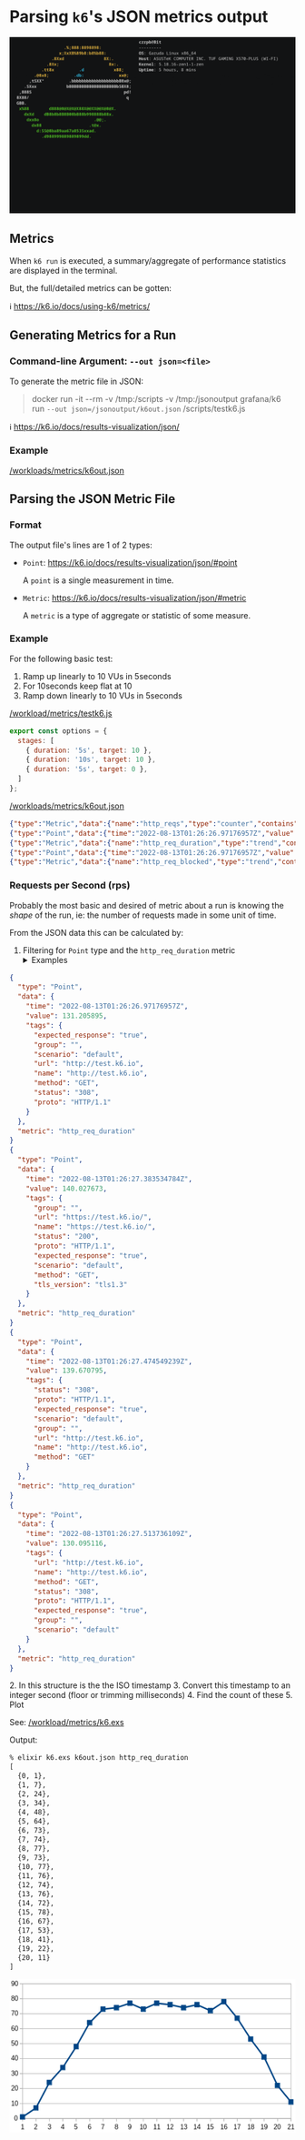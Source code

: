 # Parsing `k6`'s JSON metrics output

<img src="k6-metrics.gif">

## Metrics

When `k6 run` is executed, a summary/aggregate of performance statistics are displayed in the terminal.

But, the full/detailed metrics can be gotten:

:information_source: https://k6.io/docs/using-k6/metrics/

## Generating Metrics for a Run

### Command-line Argument: `--out json=<file>`

To generate the metric file in JSON:

> docker run -it --rm -v /tmp:/scripts -v /tmp:/jsonoutput grafana/k6 run `--out json=/jsonoutput/k6out.json` /scripts/testk6.js

:information_source: https://k6.io/docs/results-visualization/json/

### Example

[/workloads/metrics/k6out.json](/workloads/metrics/k6out.json)

## Parsing the JSON Metric File

### Format

The output file's lines are 1 of 2 types:

* `Point`: https://k6.io/docs/results-visualization/json/#point

  A `point` is a single measurement in time.

* `Metric`: https://k6.io/docs/results-visualization/json/#metric

  A `metric` is a type of aggregate or statistic of some measure.

### Example

For the following basic test:

1. Ramp up linearly to 10 VUs in 5seconds
2. For 10seconds keep flat at 10
3. Ramp down linearly to 10 VUs in 5seconds

[/workload/metrics/testk6.js](/workload/metrics/testk6.js)

```javascript
export const options = {
  stages: [
    { duration: '5s', target: 10 },
    { duration: '10s', target: 10 },
    { duration: '5s', target: 0 },
  ]
};
```

[/workloads/metrics/k6out.json](/workloads/metrics/k6out.json)

```json
{"type":"Metric","data":{"name":"http_reqs","type":"counter","contains":"default","thresholds":[],"submetrics":null},"metric":"http_reqs"}
{"type":"Point","data":{"time":"2022-08-13T01:26:26.97176957Z","value":1,"tags":{"scenario":"default","url":"http://test.k6.io","name":"http://test.k6.io","method":"GET","status":"308","proto":"HTTP/1.1","expected_response":"true","group":""}},"metric":"http_reqs"}
{"type":"Metric","data":{"name":"http_req_duration","type":"trend","contains":"time","thresholds":[],"submetrics":[{"name":"http_req_duration{expected_response:true}","suffix":"expected_response:true","tags":{"expected_response":"true"}}]},"metric":"http_req_duration"}
{"type":"Point","data":{"time":"2022-08-13T01:26:26.97176957Z","value":131.205895,"tags":{"expected_response":"true","group":"","scenario":"default","url":"http://test.k6.io","name":"http://test.k6.io","method":"GET","status":"308","proto":"HTTP/1.1"}},"metric":"http_req_duration"}
{"type":"Metric","data":{"name":"http_req_blocked","type":"trend","contains":"time","thresholds":[],"submetrics":null},"metric":"http_req_blocked"}
```

### Requests per Second (rps)

Probably the most basic and desired of metric about a run is knowing the *shape* of the run, ie: the number of requests made in some unit of time.

From the JSON data this can be calculated by:

1. Filtering for `Point` type and the `http_req_duration` metric
   <details>
     <summary>Examples</summary>
```json
{
  "type": "Point",
  "data": {
    "time": "2022-08-13T01:26:26.97176957Z",
    "value": 131.205895,
    "tags": {
      "expected_response": "true",
      "group": "",
      "scenario": "default",
      "url": "http://test.k6.io",
      "name": "http://test.k6.io",
      "method": "GET",
      "status": "308",
      "proto": "HTTP/1.1"
    }
  },
  "metric": "http_req_duration"
}
{
  "type": "Point",
  "data": {
    "time": "2022-08-13T01:26:27.383534784Z",
    "value": 140.027673,
    "tags": {
      "group": "",
      "url": "https://test.k6.io/",
      "name": "https://test.k6.io/",
      "status": "200",
      "proto": "HTTP/1.1",
      "expected_response": "true",
      "scenario": "default",
      "method": "GET",
      "tls_version": "tls1.3"
    }
  },
  "metric": "http_req_duration"
}
{
  "type": "Point",
  "data": {
    "time": "2022-08-13T01:26:27.474549239Z",
    "value": 139.670795,
    "tags": {
      "status": "308",
      "proto": "HTTP/1.1",
      "expected_response": "true",
      "scenario": "default",
      "group": "",
      "url": "http://test.k6.io",
      "name": "http://test.k6.io",
      "method": "GET"
    }
  },
  "metric": "http_req_duration"
}
{
  "type": "Point",
  "data": {
    "time": "2022-08-13T01:26:27.513736109Z",
    "value": 130.095116,
    "tags": {
      "url": "http://test.k6.io",
      "name": "http://test.k6.io",
      "method": "GET",
      "status": "308",
      "proto": "HTTP/1.1",
      "expected_response": "true",
      "group": "",
      "scenario": "default"
    }
  },
  "metric": "http_req_duration"
}
```
   </details>
2. In this structure is the the ISO timestamp
3. Convert this timestamp to an integer second (floor or trimming milliseconds)
4. Find the count of these
5. Plot

See: [/workload/metrics/k6.exs](/workload/metrics/k6.exs)

Output:

```
% elixir k6.exs k6out.json http_req_duration
[
  {0, 1},
  {1, 7},
  {2, 24},
  {3, 34},
  {4, 48},
  {5, 64},
  {6, 73},
  {7, 74},
  {8, 77},
  {9, 73},
  {10, 77},
  {11, 76},
  {12, 74},
  {13, 76},
  {14, 72},
  {15, 78},
  {16, 67},
  {17, 53},
  {18, 41},
  {19, 22},
  {20, 11}
]
```

<img src="graph.png">